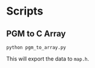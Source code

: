 # Scripts

## PGM to C Array

```
python pgm_to_array.py
```

This will export the data to ```map.h```.